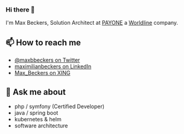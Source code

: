 ### Hi there 👋
I'm Max Beckers, Solution Architect at [PAYONE](https://github.com/PAYONE-GmbH) a [Worldline](https://github.com/worldline) company.

## 📫 How to reach me
- [@maxbbeckers on Twitter](https://twitter.com/maxbbeckers)
- [maximilianbeckers on LinkedIn](https://www.linkedin.com/in/maximilianbeckers)
- [Max_Beckers on XING](https://www.xing.com/profile/Max_Beckers)

## 💬 Ask me about
- php / symfony (Certified Developer)
- java / spring boot
- kubernetes & helm
- software architecture
